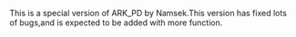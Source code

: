 This is a special version of ARK_PD by Namsek.This version has fixed lots of bugs,and is expected to be added with more function.